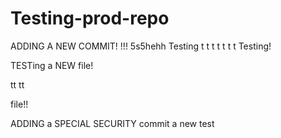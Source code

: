 # Testing-prod-repo
ADDING A NEW COMMIT! !!! 5s5hehh
Testing
t
t
t
t
t
t
t
Testing!

TESTing a NEW file!


tt
tt

file!!


ADDING a SPECIAL SECURITY commit
a new test
